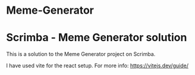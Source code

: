 ﻿# Meme-Generator
# Scrimba - Meme Generator solution
This is a solution to the Meme Generator project on Scrimba. 

I have used vite for the react setup. For more info: https://vitejs.dev/guide/
